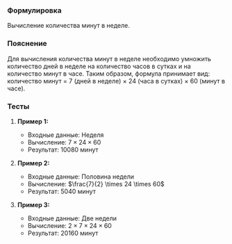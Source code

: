 
### Формулировка
Вычисление количества минут в неделе.

### Пояснение
Для вычисления количества минут в неделе необходимо умножить количество дней в неделе на количество часов в сутках и на количество минут в часе. Таким образом, формула принимает вид: количество минут = 7 (дней в неделе) × 24 (часа в сутках) × 60 (минут в часе).

### Тесты

1. **Пример 1:**
   - Входные данные: Неделя
   - Вычисление: $7 \times 24 \times 60$
   - Результат: $10080$ минут

2. **Пример 2:**
   - Входные данные: Половина недели
   - Вычисление: $\frac{7}{2} \times 24 \times 60$
   - Результат: $5040$ минут

3. **Пример 3:**
   - Входные данные: Две недели
   - Вычисление: $2 \times 7 \times 24 \times 60$
   - Результат: $20160$ минут
